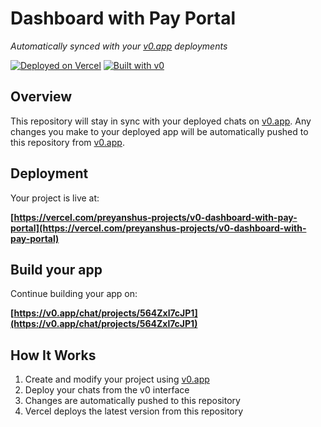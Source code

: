 # Dashboard with Pay Portal

*Automatically synced with your [v0.app](https://v0.app) deployments*

[![Deployed on Vercel](https://img.shields.io/badge/Deployed%20on-Vercel-black?style=for-the-badge&logo=vercel)](https://vercel.com/preyanshus-projects/v0-dashboard-with-pay-portal)
[![Built with v0](https://img.shields.io/badge/Built%20with-v0.app-black?style=for-the-badge)](https://v0.app/chat/projects/564Zxl7cJP1)

## Overview

This repository will stay in sync with your deployed chats on [v0.app](https://v0.app).
Any changes you make to your deployed app will be automatically pushed to this repository from [v0.app](https://v0.app).

## Deployment

Your project is live at:

**[https://vercel.com/preyanshus-projects/v0-dashboard-with-pay-portal](https://vercel.com/preyanshus-projects/v0-dashboard-with-pay-portal)**

## Build your app

Continue building your app on:

**[https://v0.app/chat/projects/564Zxl7cJP1](https://v0.app/chat/projects/564Zxl7cJP1)**

## How It Works

1. Create and modify your project using [v0.app](https://v0.app)
2. Deploy your chats from the v0 interface
3. Changes are automatically pushed to this repository
4. Vercel deploys the latest version from this repository